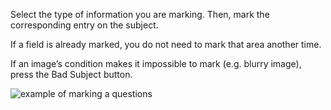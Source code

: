 Select the type of information you are marking. Then, mark the corresponding entry on the subject.

If a field is already marked, you do not need to mark that area another time. 

If an image’s condition makes it impossible to mark (e.g. blurry image), press the Bad Subject button.

![example of marking a questions](assets/anzac/hs_example_marking.gif)